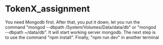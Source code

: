 # TokenX_assignment
 
You need Mongodb first.
After that, you put it down, let you run the command "mongod --dbpath /System/Volumes/Data/data/db" or "mongod --dbpath ~/data/db".
It will start working server mongodb.
The next step is to use the command "npm install".
Finally, "npm run dev" in another terminal
